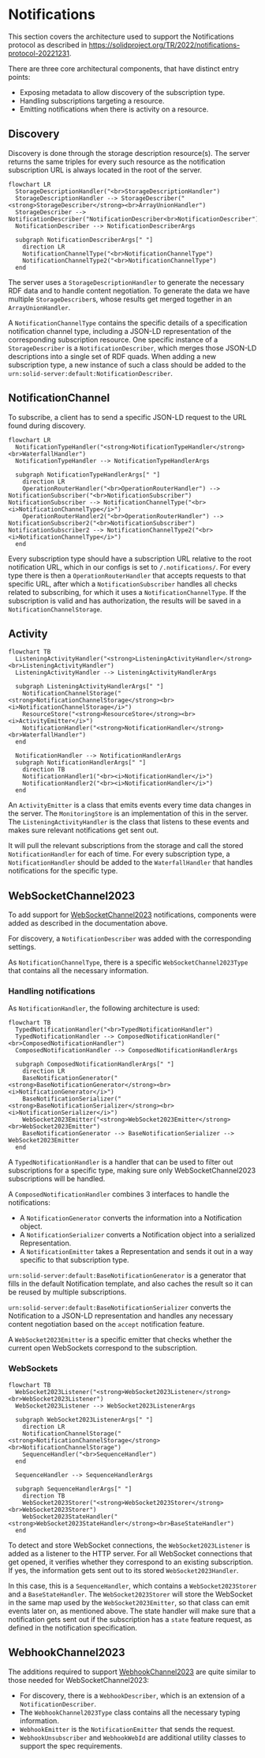 # Notifications

This section covers the architecture used to support the Notifications protocol
as described in <https://solidproject.org/TR/2022/notifications-protocol-20221231>.

There are three core architectural components, that have distinct entry points:

* Exposing metadata to allow discovery of the subscription type.
* Handling subscriptions targeting a resource.
* Emitting notifications when there is activity on a resource.

## Discovery

Discovery is done through the storage description resource(s).
The server returns the same triples for every such resource
as the notification subscription URL is always located in the root of the server.

```mermaid
flowchart LR
  StorageDescriptionHandler("<br>StorageDescriptionHandler")
  StorageDescriptionHandler --> StorageDescriber("<strong>StorageDescriber</strong><br>ArrayUnionHandler")
  StorageDescriber --> NotificationDescriber("NotificationDescriber<br>NotificationDescriber")
  NotificationDescriber --> NotificationDescriberArgs

  subgraph NotificationDescriberArgs[" "]
    direction LR
    NotificationChannelType("<br>NotificationChannelType")
    NotificationChannelType2("<br>NotificationChannelType")
  end
```

The server uses a `StorageDescriptionHandler` to generate the necessary RDF data
and to handle content negotiation.
To generate the data we have multiple `StorageDescriber`s,
whose results get merged together in an `ArrayUnionHandler`.

A `NotificationChannelType` contains the specific details of a specification notification channel type,
including a JSON-LD representation of the corresponding subscription resource.
One specific instance of a `StorageDescriber` is a `NotificationDescriber`,
which merges those JSON-LD descriptions into a single set of RDF quads.
When adding a new subscription type,
a new instance of such a class should be added to the `urn:solid-server:default:NotificationDescriber`.

## NotificationChannel

To subscribe, a client has to send a specific JSON-LD request to the URL found during discovery.

```mermaid
flowchart LR
  NotificationTypeHandler("<strong>NotificationTypeHandler</strong><br>WaterfallHandler")
  NotificationTypeHandler --> NotificationTypeHandlerArgs

  subgraph NotificationTypeHandlerArgs[" "]
    direction LR
    OperationRouterHandler("<br>OperationRouterHandler") --> NotificationSubscriber("<br>NotificationSubscriber")
NotificationSubscriber --> NotificationChannelType("<br><i>NotificationChannelType</i>")
    OperationRouterHandler2("<br>OperationRouterHandler") --> NotificationSubscriber2("<br>NotificationSubscriber")
NotificationSubscriber2 --> NotificationChannelType2("<br><i>NotificationChannelType</i>")
  end
```

Every subscription type should have a subscription URL relative to the root notification URL,
which in our configs is set to `/.notifications/`.
For every type there is then a `OperationRouterHandler` that accepts requests to that specific URL,
after which a `NotificationSubscriber` handles all checks related to subscribing,
for which it uses a `NotificationChannelType`.
If the subscription is valid and has authorization, the results will be saved in a `NotificationChannelStorage`.

## Activity

```mermaid
flowchart TB
  ListeningActivityHandler("<strong>ListeningActivityHandler</strong><br>ListeningActivityHandler")
  ListeningActivityHandler --> ListeningActivityHandlerArgs

  subgraph ListeningActivityHandlerArgs[" "]
    NotificationChannelStorage("<strong>NotificationChannelStorage</strong><br><i>NotificationChannelStorage</i>")
    ResourceStore("<strong>ResourceStore</strong><br><i>ActivityEmitter</i>")
    NotificationHandler("<strong>NotificationHandler</strong><br>WaterfallHandler")
  end

  NotificationHandler --> NotificationHandlerArgs
  subgraph NotificationHandlerArgs[" "]
    direction TB
    NotificationHandler1("<br><i>NotificationHandler</i>")
    NotificationHandler2("<br><i>NotificationHandler</i>")
  end
```

An `ActivityEmitter` is a class that emits events every time data changes in the server.
The `MonitoringStore` is an implementation of this in the server.
The `ListeningActivityHandler` is the class that listens to these events
and makes sure relevant notifications get sent out.

It will pull the relevant subscriptions from the storage and call the stored `NotificationHandler` for each of time.
For every subscription type, a `NotificationHandler` should be added to the `WaterfallHandler`
that handles notifications for the specific type.

## WebSocketChannel2023

To add support for [WebSocketChannel2023](https://solid.github.io/notifications/websocket-channel-2023) notifications,
components were added as described in the documentation above.

For discovery, a `NotificationDescriber` was added with the corresponding settings.

As `NotificationChannelType`, there is a specific `WebSocketChannel2023Type` that contains all the necessary information.

### Handling notifications

As `NotificationHandler`, the following architecture is used:

```mermaid
flowchart TB
  TypedNotificationHandler("<br>TypedNotificationHandler")
  TypedNotificationHandler --> ComposedNotificationHandler("<br>ComposedNotificationHandler")
  ComposedNotificationHandler --> ComposedNotificationHandlerArgs

  subgraph ComposedNotificationHandlerArgs[" "]
    direction LR
    BaseNotificationGenerator("<strong>BaseNotificationGenerator</strong><br><i>NotificationGenerator</i>")
    BaseNotificationSerializer("<strong>BaseNotificationSerializer</strong><br><i>NotificationSerializer</i>")
    WebSocket2023Emitter("<strong>WebSocket2023Emitter</strong><br>WebSocket2023Emitter")
    BaseNotificationGenerator --> BaseNotificationSerializer --> WebSocket2023Emitter
  end
```

A `TypedNotificationHandler` is a handler that can be used to filter out subscriptions for a specific type,
making sure only WebSocketChannel2023 subscriptions will be handled.

A `ComposedNotificationHandler` combines 3 interfaces to handle the notifications:

* A `NotificationGenerator` converts the information into a Notification object.
* A `NotificationSerializer` converts a Notification object into a serialized Representation.
* A `NotificationEmitter` takes a Representation and sends it out in a way specific to that subscription type.

`urn:solid-server:default:BaseNotificationGenerator` is a generator that fills in the default Notification template,
and also caches the result so it can be reused by multiple subscriptions.

`urn:solid-server:default:BaseNotificationSerializer` converts the Notification to a JSON-LD representation
and handles any necessary content negotiation based on the `accept` notification feature.

A `WebSocket2023Emitter` is a specific emitter that checks
whether the current open WebSockets correspond to the subscription.

### WebSockets

```mermaid
flowchart TB
  WebSocket2023Listener("<strong>WebSocket2023Listener</strong><br>WebSocket2023Listener")
  WebSocket2023Listener --> WebSocket2023ListenerArgs

  subgraph WebSocket2023ListenerArgs[" "]
    direction LR
    NotificationChannelStorage("<strong>NotificationChannelStorage</strong><br>NotificationChannelStorage")
    SequenceHandler("<br>SequenceHandler")
  end

  SequenceHandler --> SequenceHandlerArgs

  subgraph SequenceHandlerArgs[" "]
    direction TB
    WebSocket2023Storer("<strong>WebSocket2023Storer</strong><br>WebSocket2023Storer")
    WebSocket2023StateHandler("<strong>WebSocket2023StateHandler</strong><br>BaseStateHandler")
  end
```

To detect and store WebSocket connections, the `WebSocket2023Listener` is added as a listener to the HTTP server.
For all WebSocket connections that get opened, it verifies whether they correspond to an existing subscription.
If yes, the information gets sent out to its stored `WebSocket2023Handler`.

In this case, this is a `SequenceHandler`, which contains a `WebSocket2023Storer` and a `BaseStateHandler`.
The `WebSocket2023Storer` will store the WebSocket in the same map used by the `WebSocket2023Emitter`,
so that class can emit events later on, as mentioned above.
The state handler will make sure that a notification gets sent out if the subscription has a `state` feature request,
as defined in the notification specification.

## WebhookChannel2023

The additions required to support
[WebhookChannel2023](https://solid.github.io/notifications/webhook-channel-2023)
are quite similar to those needed for WebSocketChannel2023:

* For discovery, there is a `WebhookDescriber`, which is an extension of a `NotificationDescriber`.
* The `WebhookChannel2023Type` class contains all the necessary typing information.
* `WebhookEmitter` is the `NotificationEmitter` that sends the request.
* `WebhookUnsubscriber` and `WebhookWebId` are additional utility classes to support the spec requirements.
